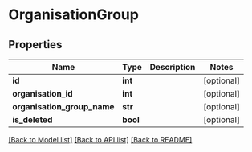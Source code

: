 # OrganisationGroup

## Properties
Name | Type | Description | Notes
------------ | ------------- | ------------- | -------------
**id** | **int** |  | [optional] 
**organisation_id** | **int** |  | [optional] 
**organisation_group_name** | **str** |  | [optional] 
**is_deleted** | **bool** |  | [optional] 

[[Back to Model list]](../README.md#documentation-for-models) [[Back to API list]](../README.md#documentation-for-api-endpoints) [[Back to README]](../README.md)


